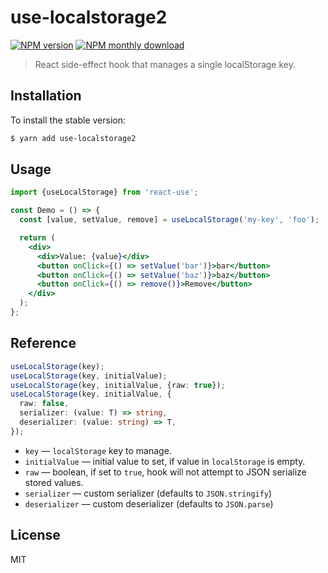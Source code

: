 # use-localstorage2

[![NPM version](https://img.shields.io/npm/v/use-localstorage2.svg)](https://www.npmjs.com/package/use-localstorage2)
[![NPM monthly download](https://img.shields.io/npm/dm/use-localstorage2.svg)](https://www.npmjs.com/package/use-localstorage2)

> React side-effect hook that manages a single localStorage key.

## Installation

To install the stable version:

```sh
$ yarn add use-localstorage2
```

## Usage

```jsx
import {useLocalStorage} from 'react-use';

const Demo = () => {
  const [value, setValue, remove] = useLocalStorage('my-key', 'foo');

  return (
    <div>
      <div>Value: {value}</div>
      <button onClick={() => setValue('bar')}>bar</button>
      <button onClick={() => setValue('baz')}>baz</button>
      <button onClick={() => remove()}>Remove</button>
    </div>
  );
};
```

## Reference

```ts
useLocalStorage(key);
useLocalStorage(key, initialValue);
useLocalStorage(key, initialValue, {raw: true});
useLocalStorage(key, initialValue, {
  raw: false,
  serializer: (value: T) => string,
  deserializer: (value: string) => T,
});
```

- `key` &mdash; `localStorage` key to manage.
- `initialValue` &mdash; initial value to set, if value in `localStorage` is empty.
- `raw` &mdash; boolean, if set to `true`, hook will not attempt to JSON serialize stored values.
- `serializer` &mdash; custom serializer (defaults to `JSON.stringify`)
- `deserializer` &mdash; custom deserializer (defaults to `JSON.parse`)

## License

MIT

